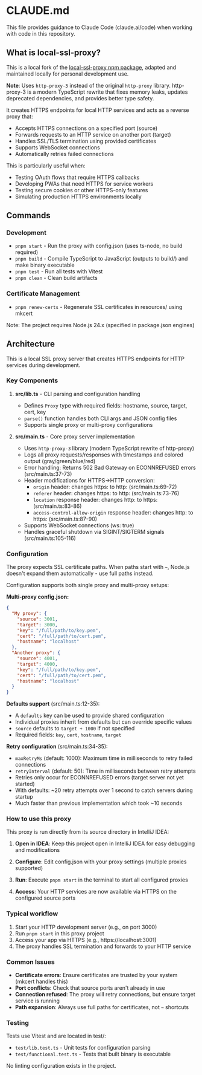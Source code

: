 # CLAUDE.md

This file provides guidance to Claude Code (claude.ai/code) when working with code in this repository.

## What is local-ssl-proxy?

This is a local fork of the [local-ssl-proxy npm package](https://www.npmjs.com/package/local-ssl-proxy), adapted and maintained locally for personal development use.

**Note**: Uses `http-proxy-3` instead of the original `http-proxy` library. http-proxy-3 is a modern TypeScript rewrite that fixes memory leaks, updates deprecated dependencies, and provides better type safety.

It creates HTTPS endpoints for local HTTP services and acts as a reverse proxy that:
- Accepts HTTPS connections on a specified port (source)
- Forwards requests to an HTTP service on another port (target)
- Handles SSL/TLS termination using provided certificates
- Supports WebSocket connections
- Automatically retries failed connections

This is particularly useful when:
- Testing OAuth flows that require HTTPS callbacks
- Developing PWAs that need HTTPS for service workers
- Testing secure cookies or other HTTPS-only features
- Simulating production HTTPS environments locally

## Commands

### Development
- `pnpm start` - Run the proxy with config.json (uses ts-node, no build required)
- `pnpm build` - Compile TypeScript to JavaScript (outputs to build/) and make binary executable
- `pnpm test` - Run all tests with Vitest
- `pnpm clean` - Clean build artifacts

### Certificate Management
- `pnpm renew-certs` - Regenerate SSL certificates in resources/ using mkcert

Note: The project requires Node.js 24.x (specified in package.json engines)

## Architecture

This is a local SSL proxy server that creates HTTPS endpoints for HTTP services during development.

### Key Components

1. **src/lib.ts** - CLI parsing and configuration handling
   - Defines `Proxy` type with required fields: hostname, source, target, cert, key
   - `parse()` function handles both CLI args and JSON config files
   - Supports single proxy or multi-proxy configurations

2. **src/main.ts** - Core proxy server implementation
   - Uses `http-proxy-3` library (modern TypeScript rewrite of http-proxy)
   - Logs all proxy requests/responses with timestamps and colored output (gray/green/blue/red)
   - Error handling: Returns 502 Bad Gateway on ECONNREFUSED errors (src/main.ts:37-73)
   - Header modifications for HTTPS→HTTP conversion:
     - `origin` header: changes https: to http: (src/main.ts:69-72)
     - `referer` header: changes https: to http: (src/main.ts:73-76)
     - `location` response header: changes http: to https: (src/main.ts:83-86)
     - `access-control-allow-origin` response header: changes http: to https: (src/main.ts:87-90)
   - Supports WebSocket connections (ws: true)
   - Handles graceful shutdown via SIGINT/SIGTERM signals (src/main.ts:105-116)

### Configuration

The proxy expects SSL certificate paths. When paths start with `~`, Node.js doesn't expand them automatically - use full paths instead.

Configuration supports both single proxy and multi-proxy setups:

**Multi-proxy config.json:**
```json
{
  "My proxy": {
    "source": 3001,
    "target": 3000,
    "key": "/full/path/to/key.pem",
    "cert": "/full/path/to/cert.pem",
    "hostname": "localhost"
  },
  "Another proxy": {
    "source": 4001,
    "target": 4000,
    "key": "/full/path/to/key.pem",
    "cert": "/full/path/to/cert.pem",
    "hostname": "localhost"
  }
}
```

**Defaults support** (src/main.ts:12-35):
- A `defaults` key can be used to provide shared configuration
- Individual proxies inherit from defaults but can override specific values
- `source` defaults to `target + 1000` if not specified
- Required fields: `key`, `cert`, `hostname`, `target`

**Retry configuration** (src/main.ts:34-35):
- `maxRetryMs` (default: 1000): Maximum time in milliseconds to retry failed connections
- `retryInterval` (default: 50): Time in milliseconds between retry attempts
- Retries only occur for ECONNREFUSED errors (target server not yet started)
- With defaults: ~20 retry attempts over 1 second to catch servers during startup
- Much faster than previous implementation which took ~10 seconds

### How to use this proxy

This proxy is run directly from its source directory in IntelliJ IDEA:

1. **Open in IDEA**: Keep this project open in IntelliJ IDEA for easy debugging and modifications

2. **Configure**: Edit config.json with your proxy settings (multiple proxies supported)

3. **Run**: Execute `pnpm start` in the terminal to start all configured proxies

4. **Access**: Your HTTP services are now available via HTTPS on the configured source ports

### Typical workflow

1. Start your HTTP development server (e.g., on port 3000)
2. Run `pnpm start` in this proxy project
3. Access your app via HTTPS (e.g., https://localhost:3001)
4. The proxy handles SSL termination and forwards to your HTTP service

### Common Issues

- **Certificate errors**: Ensure certificates are trusted by your system (mkcert handles this)
- **Port conflicts**: Check that source ports aren't already in use
- **Connection refused**: The proxy will retry connections, but ensure target service is running
- **Path expansion**: Always use full paths for certificates, not `~` shortcuts

### Testing

Tests use Vitest and are located in test/:
- `test/lib.test.ts` - Unit tests for configuration parsing
- `test/functional.test.ts` - Tests that built binary is executable

No linting configuration exists in the project.